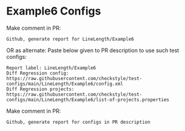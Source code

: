 # Example6 Configs
Make comment in PR:
```
Github, generate report for LineLength/Example6
```
OR as alternate:
Paste below given to PR description to use such test configs:
```
Report label: LineLength/Example6
Diff Regression config: https://raw.githubusercontent.com/checkstyle/test-configs/main/LineLength/Example6/config.xml
Diff Regression projects: https://raw.githubusercontent.com/checkstyle/test-configs/main/LineLength/Example6/list-of-projects.properties
```
Make comment in PR:
```
Github, generate report for configs in PR description
```
